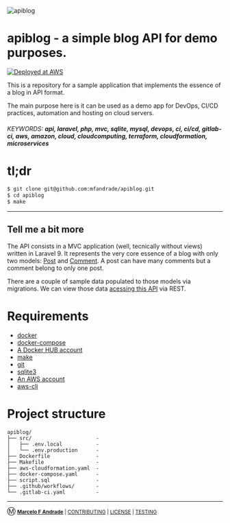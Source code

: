 ![apiblog](https://gitlab.com/uploads/-/system/project/avatar/39576926/apiblog.png?width=96)
# apiblog - a simple blog API for demo purposes.

[![Deployed at AWS](https://img.shields.io/website-up-down-green-red/http/stack-ecsal-ad2c33tf7ncr-2140941407.us-east-1.elb.amazonaws.com.svg)]( http://stack-ecsal-ad2c33tf7ncr-2140941407.us-east-1.elb.amazonaws.com/api/posts/2/comments)


This is a repository for a sample application that implements the essence
of a blog in API format.

The main purpose here is it can be used as a demo app for DevOps, CI/CD
practices, automation and hosting on cloud servers.

###### KEYWORDS: **api, laravel, php, mvc, sqlite, mysql, devops, ci, ci/cd, gitlab-ci, aws, amazon, cloud, cloudcomputing, terraform, cloudformation, microservices**

# tl;dr

```bash
$ git clone git@github.com:mfandrade/apiblog.git
$ cd apiblog
$ make
```
----------

## Tell me a bit more

The API consists in a MVC application (well, tecnically without
views) written in Laravel 9.  It represents the very core essence
of a blog with only two models: [Post](app/Models/Post.php) and
[Comment](app/Models/Comment.php).  A post can have many comments but
a comment belong to only one post.

There are a couple of sample data populated to those models via
migrations.  We can view those data [acessing this API](TESTING.md)
via REST.

# Requirements

* [docker](https://docs.docker.com/desktop/install/linux-install/)
* [docker-compose](https://github.com/docker/compose/releases)
* [A Docker HUB account](https://hub.docker.com/signup)
* [make](https://www.gnu.org/software/make/)
* [git](https://git-scm.com/book/en/v2/Getting-Started-Installing-Git)
* [sqlite3](https://www.sqlite.org/download.html)
* [An AWS account](https://aws.amazon.com/resources/create-account/)
* [aws-cli](https://docs.aws.amazon.com/cli/latest/userguide/getting-started-install.html)

# Project structure

```
apiblog/
├── src/                     -
│   ├── .env.local           -
│   └── .env.production      -
├── Dockerfile               -
├── Makefile                 -
├── aws-cloudformation.yaml  -
├── docker-compose.yaml      -
├── script.sql               -
├── .github/workflows/       -
└── .gitlab-ci.yaml          -
```

----------
&#x24C2; <small><strong><a href="https://about.me/mfandrade">Marcelo F Andrade</strong></a> | <a href="CONTRIBUTING">CONTRIBUTING</a> | <a href="LICENSE">LICENSE</a> | <a href="TESTING.md">TESTING</a></small>
